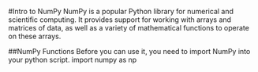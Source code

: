 #Intro to NumPy
NumPy is a popular Python library for numerical and scientific computing. It provides support for working with arrays and matrices of data, as well as a variety of mathematical functions to operate on these arrays. 

##NumPy Functions
Before you can use it, you need to import NumPy into your python script.
import numpy as np

